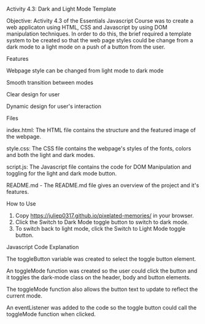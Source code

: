 Activity 4.3: Dark and Light Mode Template

Objective: Activity 4.3 of the Essentials Javascript Course was to create a web applicaton using HTML, CSS and Javascript by using DOM manipulation techniques. In order to do this, the brief required a template system to be created so that the web page styles could be change from a dark mode to a light mode on a push of a button from the user.

Features

Webpage style can be changed from light mode to dark mode

Smooth transition between modes

Clear design for user

Dynamic design for user's interaction

Files

index.html: The HTML file contains the structure and the featured image of the webpage.

style.css: The CSS file contains the webpage's styles of the fonts, colors and both the light and dark modes.

script.js: The Javascript file contains the code for DOM Manipulation and toggling for the light and dark mode button.

README.md - The README.md file gives an overview of the project and it's features.

How to Use

1. Copy https://juliep0317.github.io/pixelated-memories/ in your browser.
2. Click the Switch to Dark Mode toggle button to switch to dark mode.
3. To switch back to light mode, click the Switch to Light Mode toggle button.

Javascript Code Explanation

The toggleButton variable was created to select the toggle button element.

An toggleMode function was created so the user could click the button and it toggles the dark-mode class on the header, body and button elements.

The toggleMode function also allows the button text to update to reflect the current mode.

An eventListener was added to the code so the toggle button could call the toggleMode function when clicked.

